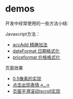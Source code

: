 # demos
开发中经常使用的一些方法小结:

Javascript方法：

 - [accAdd 精确加法](https://github.com/beat-the-buzzer/demos/tree/master/accAdd)
 - [dateFormat 日期格式化](https://github.com/beat-the-buzzer/demos/tree/master/dateFormat)
 - [priceformat 价格格式化](https://github.com/beat-the-buzzer/demos/tree/master/priceformat)

 页面效果

 - [0.5像素的实现](https://github.com/beat-the-buzzer/demos/tree/master/halfPX)
 - [点击出现表情→_→](https://github.com/beat-the-buzzer/demos/tree/master/clickEmoji)
 - [页面平滑滚动iscroll实现](https://github.com/beat-the-buzzer/demos/tree/master/iscroll)
